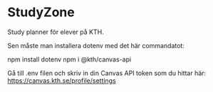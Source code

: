 # StudyZone
Study planner för elever på KTH. 

Sen måste man installera dotenv med det här commandatot:

npm install dotenv
npm i @kth/canvas-api

Gå till .env filen och skriv in din Canvas API token som du hittar här: https://canvas.kth.se/profile/settings
